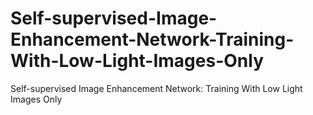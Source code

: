 # Self-supervised-Image-Enhancement-Network-Training-With-Low-Light-Images-Only
Self-supervised Image Enhancement Network: Training With Low Light Images Only
